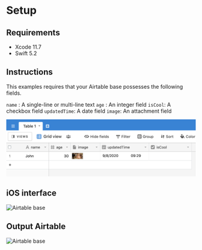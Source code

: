 #  Setup

## Requirements

* Xcode 11.7
* Swift 5.2

## Instructions

This examples requires that your Airtable base possesses the following fields.

`name` : A single-line or multi-line text
`age` : An integer field
`isCool`: A checkbox field
`updatedTime`: A date field
`image`: An attachment field

![Airtable base](base-setup.png)

## iOS interface

![Airtable base](iOS-app.gif)

## Output Airtable

![Airtable base](airtable-interface.png)


